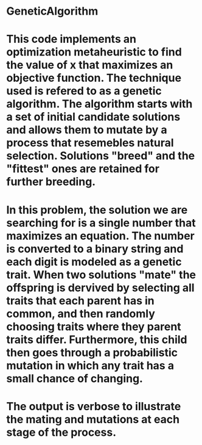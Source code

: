 # GeneticAlgorithm

# This code implements an optimization metaheuristic to find the value of x that maximizes an objective function. The technique used is refered to as a genetic algorithm. The algorithm starts with a set of initial candidate solutions and allows them to mutate by a process that resemebles natural selection. Solutions "breed" and the "fittest" ones are retained for further breeding.

# In this problem, the solution we are searching for is a single number that maximizes an equation. The number is converted to a binary string and each digit is modeled as a genetic trait. When two solutions "mate" the offspring is dervived by selecting all traits that each parent has in common, and then randomly choosing traits where they parent traits differ. Furthermore, this child then goes through a probabilistic mutation in which any trait has a small chance of changing.

# The output is verbose to illustrate the mating and mutations at each stage of the process. 
